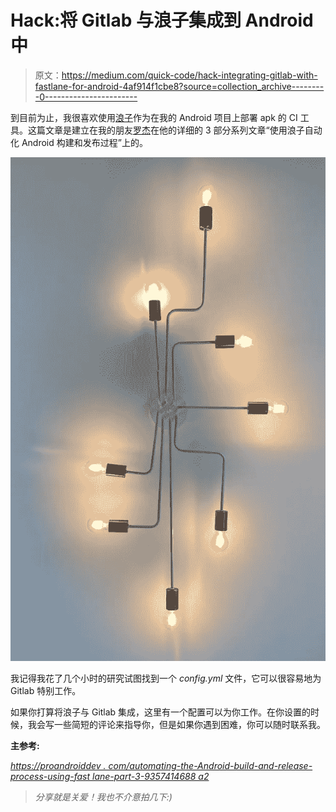 # Hack:将 Gitlab 与浪子集成到 Android 中

> 原文：<https://medium.com/quick-code/hack-integrating-gitlab-with-fastlane-for-android-4af914f1cbe8?source=collection_archive---------0----------------------->

到目前为止，我很喜欢使用[浪子](https://fastlane.tools/)作为在我的 Android 项目上部署 apk 的 CI 工具。这篇文章是建立在我的朋友[罗杰](https://proandroiddev.com/@thedancercodes)在他的详细的 3 部分系列文章“使用浪子自动化 Android 构建和发布过程”上的。

![](img/449b525dbdd12f1fa0ab3886865d2664.png)

我记得我花了几个小时的研究试图找到一个 *config.yml* 文件，它可以很容易地为 Gitlab 特别工作。

如果你打算将浪子与 Gitlab 集成，这里有一个配置可以为你工作。在你设置的时候，我会写一些简短的评论来指导你，但是如果你遇到困难，你可以随时联系我。

**主参考:**

[*https://proandroiddev . com/automating-the-Android-build-and-release-process-using-fast lane-part-3-9357414688 a2*](https://proandroiddev.com/automating-the-android-build-and-release-process-using-fastlane-part-3-9357414688a2)

> *分享就是关爱！我也不介意拍几下:)*